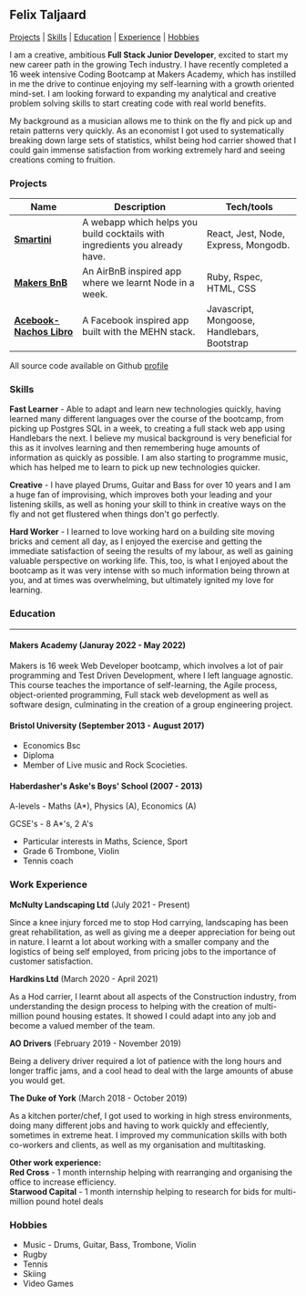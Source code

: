 ## Felix Taljaard

[Projects](#projects) | [Skills](#skills) | [Education](#education) | [Experience](#experience) | [Hobbies](#hobbies)

I am a creative, ambitious **Full Stack Junior Developer**, excited to start my new career path in the growing Tech industry. I have recently completed
a 16 week intensive Coding Bootcamp at Makers Academy, which has instilled in me the drive to continue enjoying my self-learning with a growth oriented mind-set.
I am looking forward to expanding my analytical and creative problem solving skills to start creating code with real world benefits.


My background as a musician allows me to think on the fly and pick up and retain patterns very quickly. As an economist I got used to systematically breaking down large 
sets of statistics, whilst being hod carrier showed that I could gain immense satisfaction from working extremely hard and seeing creations coming to fruition.


### <a name="projects">Projects</a>


| Name                         | Description       | Tech/tools        |
| ---------------------------- | ----------------- | ----------------- |
| **[Smartini](https://smartini-makers.herokuapp.com/)**            | A webapp which helps you build cocktails with ingredients you already have. | React, Jest, Node, Express, Mongodb. |
| **[Makers BnB](https://github.com/felixtaljaard/MakersBnB)** | An AirBnB inspired app where we learnt Node in a week. | Ruby, Rspec, HTML, CSS              |
| **[Acebook-Nachos Libro](https://github.com/felixtaljaard/Acebook-nacho-libro)** | A Facebook inspired app built with the MEHN stack. | Javascript, Mongoose, Handlebars, Bootstrap             |

All source code available on Github [profile](https://github.com/felixtaljaard)


### <a name="skills">Skills</a>



**Fast Learner** - Able to adapt and learn new technologies quickly, having learned many different languages over the course of the bootcamp, from picking up Postgres SQL in a week, to creating a full stack web app using Handlebars the next. 
                I believe my musical background is very beneficial for this as it involves learning and then remembering huge amounts of information as 
               quickly as possible. I am also starting to programme music, which has helped me to learn to pick up new technologies quicker.

**Creative** -     I have played Drums, Guitar and Bass for over 10 years and I am a huge fan of improvising, which improves both your leading and your listening skills, as well
               as honing your skill to think in creative ways on the fly and not get flustered when things don't go perfectly.

**Hard Worker** -  I learned to love working hard on a building site moving bricks and cement all day, as I enjoyed the exercise and getting the immediate satisfaction of seeing the results of my labour, as well as gaining valuable perspective on working life.
                    This, too, is what I enjoyed about the bootcamp as it was very intense with so much information being thrown at you, and at times was overwhelming, but ultimately ignited my love for learning.



### <a name="education">Education</a>
---

#### Makers Academy (Januray 2022 - May 2022)

Makers is 16 week Web Developer bootcamp, which involves a lot of pair programming and Test Driven Development, where I left language agnostic. 
This course teaches the importance of self-learning, the Agile process, object-oriented programming, Full stack web 
development as well as software design, culminating in the creation of a group engineering project. 




#### Bristol University (September 2013 - August 2017)

- Economics Bsc 
- Diploma 
- Member of Live music and Rock Scocieties.

#### Haberdasher's Aske's Boys' School (2007 - 2013)

A-levels - Maths (A*), Physics (A), Economics (A)

GCSE's - 8 A*'s, 2 A's

- Particular interests in Maths, Science, Sport
- Grade 6 Trombone, Violin
- Tennis coach



### <a name="experience">Work Experience</a>

**McNulty Landscaping Ltd** (July 2021 - Present)

Since a knee injury forced me to stop Hod carrying, landscaping has been great rehabilitation, as well as giving me a deeper appreciation for being out in nature. I learnt a lot about working with a smaller company and 
the logistics of being self employed, from pricing jobs to the importance of customer satisfaction.

**Hardkins Ltd** (March 2020 - April 2021)


As a Hod carrier, I learnt about all aspects of the Construction industry, from understanding the design process to helping with the creation of multi-million pound housing estates.
It showed I could adapt into any job and become a valued member of the team.


**AO Drivers** (February 2019 - November 2019)

Being a delivery driver required a lot of patience with the long hours and longer traffic jams, and a cool head to deal with the large amounts of abuse you would get. 

**The Duke of York** (March 2018 - October 2019)

As a kitchen porter/chef, I got used to working in high stress environments, doing many different jobs and having to work quickly and effeciently, sometimes in extreme heat. 
I improved my communication skills with both co-workers and clients, as well as my organisation and multitasking.

**Other work experience:**</br>
**Red Cross** - 1 month internship helping with rearranging and organising the office to increase efficiency.</br>
**Starwood Capital** - 1 month internship helping to research for bids for multi-million pound hotel deals




### <a name="hobbies">Hobbies</a>

- Music - Drums, Guitar, Bass, Trombone, Violin 
- Rugby
- Tennis
- Skiing
- Video Games


